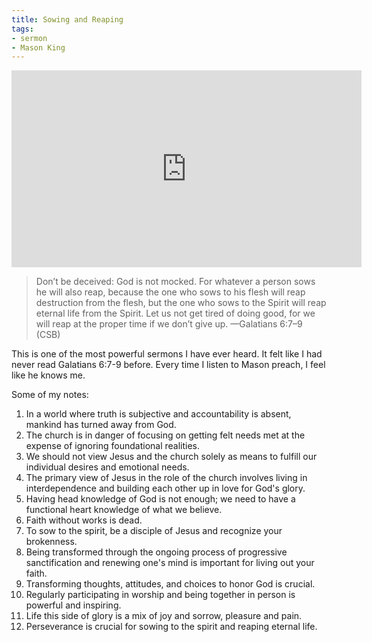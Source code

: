 ```yaml
---
title: Sowing and Reaping
tags:
- sermon
- Mason King
---
```

<iframe width="560" height="315" src="https://www.youtube.com/embed/ZRd33SIC7-U?si=7K-b6ePiHZcVwaob" title="YouTube video player" frameborder="0" allow="accelerometer; autoplay; clipboard-write; encrypted-media; gyroscope; picture-in-picture; web-share" allowfullscreen></iframe>

> Don’t be deceived: God is not mocked. For whatever a person sows he will also reap, because the one who sows to his flesh will reap destruction from the flesh, but the one who sows to the Spirit﻿ will reap eternal life﻿ from the Spirit. Let us not get tired﻿ of doing good, for we will reap at the proper time if we don’t give up. —Galatians 6:7–9 (CSB)

This is one of the most powerful sermons I have ever heard. It felt like I had never read Galatians 6:7-9 before. Every time I listen to Mason preach, I feel like he knows me.

Some of my notes:
1. In a world where truth is subjective and accountability is absent, mankind has turned away from God.
2. The church is in danger of focusing on getting felt needs met at the expense of ignoring foundational realities.
3. We should not view Jesus and the church solely as means to fulfill our individual desires and emotional needs.
4. The primary view of Jesus in the role of the church involves living in interdependence and building each other up in love for God's glory.
5. Having head knowledge of God is not enough; we need to have a functional heart knowledge of what we believe.
6. Faith without works is dead.
7. To sow to the spirit, be a disciple of Jesus and recognize your brokenness.
8. Being transformed through the ongoing process of progressive sanctification and renewing one's mind is important for living out your faith.
9. Transforming thoughts, attitudes, and choices to honor God is crucial.
10. Regularly participating in worship and being together in person is powerful and inspiring.
11. Life this side of glory is a mix of joy and sorrow, pleasure and pain.
12. Perseverance is crucial for sowing to the spirit and reaping eternal life.
